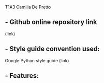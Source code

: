 T1A3 Camilla De Pretto 

## - Github online repository link
(link)

## - Style guide convention used: 
Google Python style guide 
(link)

## - Features: 


